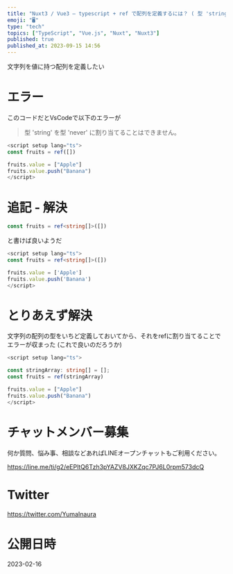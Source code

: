 ```yaml
---
title: "Nuxt3 / Vue3 – typescript + ref で配列を定義するには？ ( 型 'string' を型 'never' に割"
emoji: "🖥"
type: "tech"
topics: ["TypeScript", "Vue.js", "Nuxt", "Nuxt3"]
published: true
published_at: 2023-09-15 14:56
---
```


文字列を値に持つ配列を定義したい

# エラー

このコードだとVsCodeで以下のエラーが

>型 'string' を型 'never' に割り当てることはできません。


```ts
<script setup lang="ts">
const fruits = ref([])

fruits.value = ["Apple"]
fruits.value.push("Banana")
</script>
```

# 追記 - 解決

```ts
const fruits = ref<string[]>([])
```

と書けば良いようだ

```ts
<script setup lang="ts">
const fruits = ref<string[]>([])

fruits.value = ['Apple']
fruits.value.push('Banana')
</script>

```

# とりあえず解決

文字列の配列の型をいちど定義しておいてから、それをrefに割り当てることでエラーが収まった
(これで良いのだろうか)

```ts
<script setup lang="ts">

const stringArray: string[] = [];
const fruits = ref(stringArray)

fruits.value = ["Apple"]
fruits.value.push("Banana")
</script>

```


# チャットメンバー募集


何か質問、悩み事、相談などあればLINEオープンチャットもご利用ください。

https://line.me/ti/g2/eEPltQ6Tzh3pYAZV8JXKZqc7PJ6L0rpm573dcQ


# Twitter

https://twitter.com/YumaInaura


# 公開日時

2023-02-16

